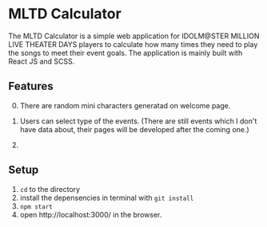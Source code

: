 # MLTD Calculator

The MLTD Calculator is a simple web application for IDOLM@STER MILLION LIVE THEATER DAYS players to calculate how many times they need to play the songs to meet their event goals.
The application is mainly built with React JS and SCSS.

## Features

0. There are random mini characters generatad on welcome page.

1. Users can select type of the events. (There are still events which I don't have data about, their pages will be developed after the coming one.)

2. 

## Setup

1. ```cd``` to the directory
2. install the depensencies in terminal with `git install`
3. `npm start`
4. open http://localhost:3000/ in the browser.